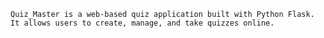 
    Quiz_Master is a web-based quiz application built with Python Flask. It allows users to create, manage, and take quizzes online.

    
